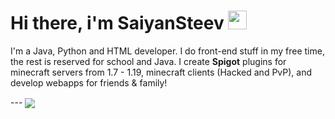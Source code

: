 # Hi there, i'm SaiyanSteev <img src="https://raw.githubusercontent.com/MartinHeinz/MartinHeinz/master/wave.gif" width="30px">
<p>I'm a Java, Python and HTML developer. I do front-end stuff in my free time, the rest is reserved for school and Java. I create <b>Spigot</b> plugins for minecraft servers from 1.7 - 1.19, minecraft clients (Hacked and PvP), and develop webapps for friends & family!</p>
  ---
<img align="center" src="https://github-readme-stats.vercel.app/api/top-langs/?username=SaiyanSteevDEV&theme=dark" /> 

